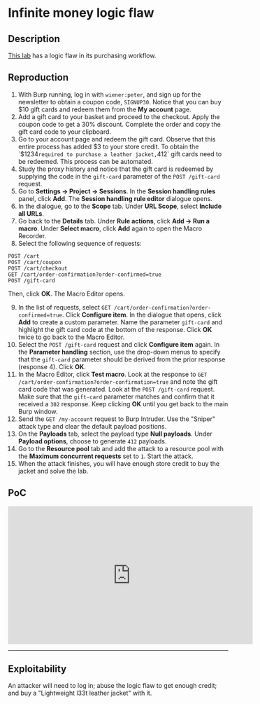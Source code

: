 # Infinite money logic flaw

## Description

[This lab](https://portswigger.net/web-security/logic-flaws/examples/lab-logic-flaws-infinite-money) has a logic flaw in its purchasing workflow.

## Reproduction

1. With Burp running, log in with `wiener:peter`, and sign up for the newsletter to obtain a coupon code, `SIGNUP30`. Notice that you can buy $10 gift cards and redeem them from the **My account** page.
2. Add a gift card to your basket and proceed to the checkout. Apply the coupon code to get a 30% discount. Complete the order and copy the gift card code to your clipboard.
3. Go to your account page and redeem the gift card. Observe that this entire process has added $3 to your store credit. To obtain the `$1234` required to purchase a leather jacket, `412` gift cards need to be redeemed. This process can be automated.
4. Study the proxy history and notice that the gift card is redeemed by supplying the code in the `gift-card` parameter of the ``POST /gift-card`` request.
5. Go to **Settings -> Project -> Sessions**. In the **Session handling rules** panel, click **Add**. The **Session handling rule editor** dialogue opens.
6. In the dialogue, go to the **Scope** tab. Under **URL Scope**, select **Include all URLs**.
7. Go back to the **Details** tab. Under **Rule actions**, click **Add -> Run a macro**. Under **Select macro**, click **Add** again to open the Macro Recorder.
8. Select the following sequence of requests:

```text
POST /cart
POST /cart/coupon
POST /cart/checkout
GET /cart/order-confirmation?order-confirmed=true
POST /gift-card
```

Then, click **OK**. The Macro Editor opens.

9. In the list of requests, select `GET /cart/order-confirmation?order-confirmed=true`. Click **Configure item**. In the dialogue that opens, click **Add** to create a custom parameter. Name the parameter `gift-card` and highlight the gift card code at the bottom of the response. Click **OK** twice to go back to the Macro Editor.
10. Select the ``POST /gift-card`` request and click **Configure item** again. In the **Parameter handling** section, use the drop-down menus to specify that the `gift-card` parameter should be derived from the prior response (response 4). Click **OK**.
11. In the Macro Editor, click **Test macro**. Look at the response to `GET /cart/order-confirmation?order-confirmation=true` and note the gift card code that was generated. Look at the `POST /gift-card` request. Make sure that the `gift-card` parameter matches and confirm that it received a `302` response. Keep clicking **OK** until you get back to the main Burp window.
12. Send the `GET /my-account` request to Burp Intruder. Use the "Sniper" attack type and clear the default payload positions.
13. On the **Payloads** tab, select the payload type **Null payloads**. Under **Payload options**, choose to generate `412` payloads.
14. Go to the **Resource pool** tab and add the attack to a resource pool with the **Maximum concurrent requests** set to `1`. Start the attack.
15. When the attack finishes, you will have enough store credit to buy the jacket and solve the lab.

## PoC

<iframe title="Infinite money logic flaw" src="https://tube.spdns.org/videos/embed/4c02c260-014e-4723-8f37-16434c2596c5" allowfullscreen="" sandbox="allow-same-origin allow-scripts allow-popups" width="560" height="315" frameborder="0"></iframe>

----

## Exploitability

An attacker will need to log in; abuse the logic flaw to get enough credit; and buy a "Lightweight l33t leather jacket" with it.
